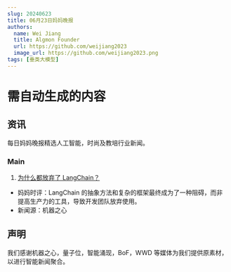 ```yaml
---
slug: 20240623
title: 06月23日妈妈晚报
authors:
  name: Wei Jiang
  title: Algmon Founder
  url: https://github.com/weijiang2023
  image_url: https://github.com/weijiang2023.png
tags: [垂类大模型]
---
```


# 需自动生成的内容

## 资讯

每日妈妈晚报精选人工智能，时尚及教培行业新闻。

### Main

1. [为什么都放弃了 LangChain？](https://mp.weixin.qq.com/s/mtaXOGFw3852F1RsZNqF4Q)

- 妈妈时评：LangChain 的抽象方法和复杂的框架最终成为了一种阻碍，而非提高生产力的工具，导致开发团队放弃使用。
- 新闻源：机器之心

## 声明

我们感谢机器之心，量子位，智能涌现，BoF，WWD 等媒体为我们提供原素材，以进行智能新闻聚合。
